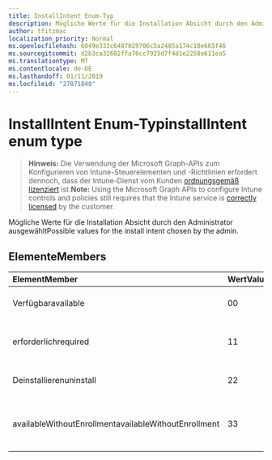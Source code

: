 ```yaml
---
title: InstallIntent Enum-Typ
description: Mögliche Werte für die Installation Absicht durch den Administrator ausgewählt
author: tfitzmac
localization_priority: Normal
ms.openlocfilehash: 6849e333c6487029706c5a2485a174c10e665f46
ms.sourcegitcommit: d2b3ca32602ffa76cc7925d7f4d1e2258e611ea5
ms.translationtype: MT
ms.contentlocale: de-DE
ms.lasthandoff: 01/11/2019
ms.locfileid: "27871848"
---
```

# <a name="installintent-enum-type"></a><span data-ttu-id="af34f-103">InstallIntent Enum-Typ</span><span class="sxs-lookup"><span data-stu-id="af34f-103">installIntent enum type</span></span>

> <span data-ttu-id="af34f-104">**Hinweis:** Die Verwendung der Microsoft Graph-APIs zum Konfigurieren von Intune-Steuerelementen und -Richtlinien erfordert dennoch, dass der Intune-Dienst vom Kunden [ordnungsgemäß lizenziert](https://go.microsoft.com/fwlink/?linkid=839381) ist.</span><span class="sxs-lookup"><span data-stu-id="af34f-104">**Note:** Using the Microsoft Graph APIs to configure Intune controls and policies still requires that the Intune service is [correctly licensed](https://go.microsoft.com/fwlink/?linkid=839381) by the customer.</span></span>

<span data-ttu-id="af34f-105">Mögliche Werte für die Installation Absicht durch den Administrator ausgewählt</span><span class="sxs-lookup"><span data-stu-id="af34f-105">Possible values for the install intent chosen by the admin.</span></span>
## <a name="members"></a><span data-ttu-id="af34f-106">Elemente</span><span class="sxs-lookup"><span data-stu-id="af34f-106">Members</span></span>
|<span data-ttu-id="af34f-107">Element</span><span class="sxs-lookup"><span data-stu-id="af34f-107">Member</span></span>|<span data-ttu-id="af34f-108">Wert</span><span class="sxs-lookup"><span data-stu-id="af34f-108">Value</span></span>|<span data-ttu-id="af34f-109">Beschreibung</span><span class="sxs-lookup"><span data-stu-id="af34f-109">Description</span></span>|
|:---|:---|:---|
|<span data-ttu-id="af34f-110">Verfügbar</span><span class="sxs-lookup"><span data-stu-id="af34f-110">available</span></span>|<span data-ttu-id="af34f-111">0</span><span class="sxs-lookup"><span data-stu-id="af34f-111">0</span></span>|<span data-ttu-id="af34f-112">Verfügbare Install beabsichtigt.</span><span class="sxs-lookup"><span data-stu-id="af34f-112">Available install intent.</span></span>|
|<span data-ttu-id="af34f-113">erforderlich</span><span class="sxs-lookup"><span data-stu-id="af34f-113">required</span></span>|<span data-ttu-id="af34f-114">1</span><span class="sxs-lookup"><span data-stu-id="af34f-114">1</span></span>|<span data-ttu-id="af34f-115">Installieren der erforderlichen beabsichtigt.</span><span class="sxs-lookup"><span data-stu-id="af34f-115">Required install intent.</span></span>|
|<span data-ttu-id="af34f-116">Deinstallieren</span><span class="sxs-lookup"><span data-stu-id="af34f-116">uninstall</span></span>|<span data-ttu-id="af34f-117">2</span><span class="sxs-lookup"><span data-stu-id="af34f-117">2</span></span>|<span data-ttu-id="af34f-118">Deinstallieren Sie Install beabsichtigt.</span><span class="sxs-lookup"><span data-stu-id="af34f-118">Uninstall install intent.</span></span>|
|<span data-ttu-id="af34f-119">availableWithoutEnrollment</span><span class="sxs-lookup"><span data-stu-id="af34f-119">availableWithoutEnrollment</span></span>|<span data-ttu-id="af34f-120">3</span><span class="sxs-lookup"><span data-stu-id="af34f-120">3</span></span>|<span data-ttu-id="af34f-121">Ohne Registrierung Install beabsichtigt verfügbar.</span><span class="sxs-lookup"><span data-stu-id="af34f-121">Available without enrollment install intent.</span></span>|



